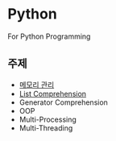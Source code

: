 # Python
For Python Programming

## 주제
- [메모리 관리](https://github.com/JihoJu/Python/blob/main/Memory_Management/Memory_Management.ipynb)
- [List Comprehension](https://github.com/JihoJu/Python/blob/main/Comprehension/List_Comprehension.ipynb)
- Generator Comprehension
- OOP
- Multi-Processing
- Multi-Threading
